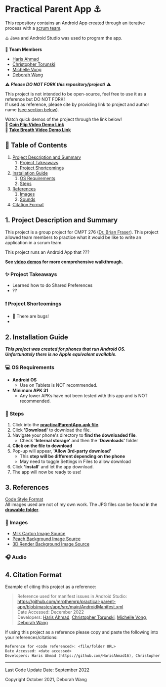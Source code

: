 # Practical Parent App :anchor:

This repository contains an Android App created through an iterative process with a [scrum team](https://www.scrum.org/resources/what-is-scrum).

:hotsprings: Java and Android Studio was used to program the app.

:mechanical_arm: **Team Members**  
- [Haris Ahmad](https://github.com/HarisAhmad16)
- [Christopher Torunski](https://github.com/cjtorunski)
- [Michelle Vong](https://github.com/michvong)
- [Deborah Wang](https://github.com/mrpthemrp)

:warning: ***Please DO NOT FORK this repository/project!*** :warning:

This project is not intended to be open-source, feel free to use it as a reference but DO NOT FORK!  
If used as reference, please cite by providing link to project and author name ([see section below](#4-citation-format)).

  
Watch quick demos of the project through the link below!                                    
:vhs: **[Coin Flip Video Demo Link](https://youtu.be/PORlo32tJWc)**   
:vhs: **[Take Breath Video Demo Link](https://youtu.be/gypqse71jmA)**

## :bookmark_tabs: Table of Contents
1. [Project Description and Summary](#1-project-description-and-summary)
   1. [Project Takeaways](#sparkles-project-takeaways)
   2. [Project Shortcomings](#exclamation-project-shortcomings)
2. [Installation Guide](#2-installation-guide)
   1. [OS Requirements](#computer-os-requirements)
   2. [Steps](#memo-steps)
3. [References](#3-references)
    1. [Images](#art-images)
    2. [Sounds](#headphones-audio)
4. [Citation Format](#4-citation-format)

## 1. Project Description and Summary

This project is a group project for CMPT 276 ([Dr. Brian Fraser](https://opencoursehub.cs.sfu.ca/bfraser/grav-cms)). This project allowed team members to practice what it would be like to write an application in a scrum team.

This project runs an Android App that ???

**See [video demos](#practical-parent-app-anchor) for more comprehensive walkthrough.**

### :sparkles: Project Takeaways

- Learned how to do Shared Preferences
- ??

### :exclamation: Project Shortcomings

- :lady_beetle: There are bugs!
- 

## 2. Installation Guide
***This project was created for phones that run Android OS.**  
**Unfortunately there is no Apple equivalent available.***

### :computer: OS Requirements
- **Android OS**
	- Use on Tablets is NOT recommended. 
- **Minimum APK 31**
  - Any lower APKs have not been tested with this app and is NOT recommended.

### :memo: Steps

1. Click into the **[practicalParentApp.apk file](/practicalParentApp.apk)**.
2. Click **'Download'** to download the file.
3. Navigate your phone's directory to **find the downloaded file**.
	- Check **'Internal storage'** and then the **'Downloads'** folder
4. **Click on the file to download**
5.  Pop-up will appear, **'Allow 3rd-party download'**
	- This **step will be different depending on the phone**
	- May need to toggle Settings in Files to allow download
6. Click **'Install'** and let the app download.
7. The app will now be ready to use!


## 3. References
[Code Style Format](https://google.github.io/styleguide/javaguide.html)  
All images used are not of my own work. The JPG files can be found in the **[drawable folder](/app/src/main/res/drawable)**.  

### :art: Images
- [Milk Carton Image Source](https://dribbble.com/shots/14312353-Kawaii-flavored-milk)
- [Peach Background Image Source](https://wallpaperforu.com/peach-aesthetic-wallpaper-pc/)
- [3D Render Background Image Source](https://unsplash.com/photos/SXigdcQPbd8)

### :headphones: Audio

## 4. Citation Format
Example of citing this project as a reference:
> Reference used for manifest issues in Android Studio: https://github.com/mrpthemrp/practical-parent-app/blob/master/app/src/main/AndroidManifest.xml  
> Date Accessed: December 2022  
> Developers: [Haris Ahmad](https://github.com/HarisAhmad16), [Christopher Torunski](https://github.com/cjtorunski), [Michelle Vong](https://github.com/michvong), [Deborah Wang](https://github.com/mrpthemrp)

If using this project as a reference please copy and paste the following into your references/citations:
```diff
Reference for <code referenced>: <file/folder URL>
Date Accessed: <date accessed>
Developers: Haris Ahmad (https://github.com/HarisAhmad16), Christopher Torunski (https://github.com/cjtorunski), Michelle Vong (https://github.com/michvong), Deborah Wang (https://github.com/mrpthemrp)
```

---
Last Code Update Date: September 2022

Copyright October 2021, Deborah Wang

